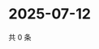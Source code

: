# 2025-07-12

共 0 条

<!-- BEGIN ZHIHUVIDEO -->
<!-- 最后更新时间 Sat Jul 12 2025 07:11:54 GMT+0800 (China Standard Time) -->

<!-- END ZHIHUVIDEO -->
